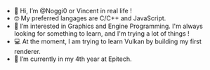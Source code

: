 - 👋 Hi, I’m @Noggi0 or Vincent in real life !
- 🤓 My preferred langages are C/C++ and JavaScript.
- 👀 I’m interested in Graphics and Engine Programming. I'm always looking for something to learn, and I'm trying a lot of things !
- 💻 At the moment, I am trying to learn Vulkan by building my first renderer.
- 🌱 I’m currently in my 4th year at Epitech.

<!---
Noggi0/Noggi0 is a ✨ special ✨ repository because its `README.md` (this file) appears on your GitHub profile.
You can click the Preview link to take a look at your changes.
--->
